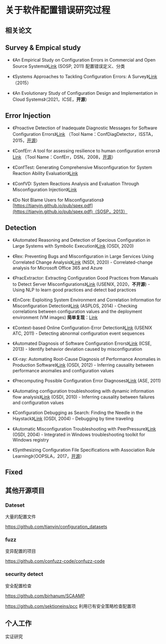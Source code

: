 # 关于软件配置错误研究过程

## 相关论文

## Survey & Empical study

- 《An Empirical Study on Configuration Errors in Commercial and Open Source Systems》[Link](http://opera.ucsd.edu/paper/sosp11-yin.pdf) (SOSP, 2011)   配置错误定义、分类

- 《Systems Approaches to Tackling Configuration Errors: A Survey》[Link](https://tianyin.github.io/pub/csur.pdf)（2015）

- 《An Evolutionary Study of Configuration Design and Implementation in Cloud Systems》（2021，ICSE，**开源**）

## Error Injection

- 《Proactive Detection of Inadequate Diagnostic Messages for Software Configuration Errors》[Link](https://homes.cs.washington.edu/~mernst/pubs/inadequate-diagnostics-issta2015.pdf)  （Tool Name：ConfDiagDetector，ISSTA，2015，[开源](https://github.com/zhang-sai/config-errors)）

- 《ConfErr: A tool for assessing resilience to human configuration errors》[Link](https://infoscience.epfl.ch/record/129043/files/conferr.pdf ) （Tool Name：ConfErr，DSN，2008，[开源](https://github.com/lokeller/conferr)）

- 《ConfTest: Generating Comprehensive Misconfiguration for System Reaction Ability Evaluation》[Link](https://dl.acm.org/doi/abs/10.1145/3084226.3084244)

- 《ConfVD: System Reactions Analysis and Evaluation Through Misconfiguration Injection》[Link](https://ieeexplore.ieee.org/abstract/document/8470110)

- 《Do Not Blame Users for Misconfigurations》[https://tianyin.github.io/pub/spex.pdf](https://tianyin.github.io/pub/spex.pdf)（SOSP，2013）

## Detection

- 《Automated Reasoning and Detection of Specious Configuration in Large Systems with Symbolic Execution》[Link](https://www.usenix.org/system/files/osdi20-hu.pdf) (OSDI, 2020)
- 《Rex: Preventing Bugs and Misconfiguration in Large Services Using Correlated Change Analysis》[Link](https://www.usenix.org/system/files/nsdi20-paper-mehta.pdf) (NSDI, 2020) - Correlated-change analysis for Microsoft Office 365 and Azure
- 《PracExtractor: Extracting Configuration Good Practices from Manuals to Detect Server Misconfigurations》[Link](https://www.usenix.org/conference/atc20/presentation/xiang) (USENIX, 2020，**不开源**) - Using NLP to learn good practices and detect bad practices
- 《EnCore: Exploiting System Environment and Correlation Information for Misconfiguration Detection》[Link](https://tianyin.github.io/pub/encore.pdf) (ASPLOS, 2014) - Checking correlations between configuration values and the deployment environment (VM images)  **简单复现**：[Link](https://github.com/Czw007/EnCore)
- 《Context-based Online Configuration-Error Detection》[Link](https://www.usenix.org/legacy/event/atc11/tech/final_files/Yuan.pdf) (USENIX ATC, 2011) - Detecting abnormal configuration event sequences

- 《Automated Diagnosis of Software Configuration Errors》[Link](https://homes.cs.washington.edu/~mernst/pubs/configuration-errors-icse2013.pdf) (ICSE, 2013) - Identify behavior deviation caused by misconfiguration
- 《X-ray: Automating Root-Cause Diagnosis of Performance Anomalies in Production Software》[Link](https://www.usenix.org/conference/osdi12/technical-sessions/presentation/attariyan) (OSDI, 2012) - Inferring causality between performance anomalies and configuration values
- 《Precomputing Possible Configuration Error Diagnoses》[Link](https://asrabkin.bitbucket.io/papers/ase11.pdf) (ASE, 2011)
- 《Automating configuration troubleshooting with dynamic information flow analysis》[Link](https://www.usenix.org/legacy/events/osdi10/tech/full_papers/Attariyan.pdf) (OSDI, 2010) - Inferring causality between failures and configuration values
- 《Configuration Debugging as Search: Finding the Needle in the Haystack》[Link](https://www.usenix.org/legacy/publications/library/proceedings/osdi04/tech/full_papers/whitaker/whitaker.pdf) (OSDI, 2004) - Debugging by time traveling
- 《Automatic Misconfiguration Troubleshooting with PeerPressure》[Link](https://www.usenix.org/legacy/events/osdi04/tech/full_papers/wang/wang.pdf) (OSDI, 2004) - Integrated in Windows troubleshooting toolkit for Windows registry
- 《Synthesizing Configuration File Specifications with Association Rule Learning》（OOPSLA，2017，[开源](https://github.com/ConfigV/ConfigV)）

## Fixed



## 其他开源项目

### Dateset

大量的配置文件

https://github.com/tianyin/configuration_datasets

### fuzz

变异配置的项目

https://github.com/confuzz-code/confuzz-code

### security detect

安全配置检查

https://github.com/birhanum/SCAAMP 

https://github.com/sektioneins/pcc 利用已有安全策略检查配置项



## 个人工作

实证研究
